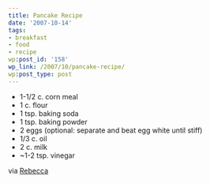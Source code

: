 ```yaml
---
title: Pancake Recipe
date: '2007-10-14'
tags:
- breakfast
- food
- recipe
wp:post_id: '158'
wp_link: /2007/10/pancake-recipe/
wp:post_type: post
---
```


- 1-1/2 c. corn meal
- 1 c. flour
- 1 tsp. baking soda
- 1 tsp. baking powder
- 2 eggs (optional: separate and beat egg white until stiff)
- 1/3 c. oil
- 2 c. milk
- ~1-2 tsp. vinegar

via [Rebecca](http://circuitous.org)
